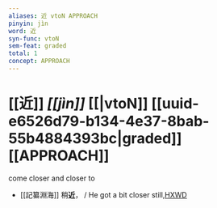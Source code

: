 ```yaml
---
aliases: 近 vtoN APPROACH
pinyin: jìn
word: 近
syn-func: vtoN
sem-feat: graded
total: 1
concept: APPROACH 
---
```

# [[近]] *[[jìn]]*  [[|vtoN]] [[uuid-e6526d79-b134-4e37-8bab-55b4884393bc|graded]] [[APPROACH]]
come closer and closer to
 - [[記纂淵海]] 稍**近**， / He got a bit closer still,[HXWD](https://hxwd.org/textview.html?location=CH7x2040_CHANT_030-14a.27)